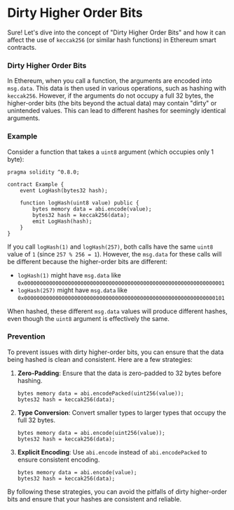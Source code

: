 # Dirty Higher Order Bits

Sure! Let's dive into the concept of "Dirty Higher Order Bits" and how it can affect the use of `keccak256` (or similar hash functions) in Ethereum smart contracts.

### Dirty Higher Order Bits

In Ethereum, when you call a function, the arguments are encoded into `msg.data`. This data is then used in various operations, such as hashing with `keccak256`. However, if the arguments do not occupy a full 32 bytes, the higher-order bits (the bits beyond the actual data) may contain "dirty" or unintended values. This can lead to different hashes for seemingly identical arguments.

### Example

Consider a function that takes a `uint8` argument (which occupies only 1 byte):

```solidity
pragma solidity ^0.8.0;

contract Example {
    event LogHash(bytes32 hash);

    function logHash(uint8 value) public {
        bytes memory data = abi.encode(value);
        bytes32 hash = keccak256(data);
        emit LogHash(hash);
    }
}
```

If you call `logHash(1)` and `logHash(257)`, both calls have the same `uint8` value of `1` (since `257 % 256 = 1`). However, the `msg.data` for these calls will be different because the higher-order bits are different:

- `logHash(1)` might have `msg.data` like `0x0000000000000000000000000000000000000000000000000000000000000001`
- `logHash(257)` might have `msg.data` like `0x0000000000000000000000000000000000000000000000000000000000000101`

When hashed, these different `msg.data` values will produce different hashes, even though the `uint8` argument is effectively the same.

### Prevention

To prevent issues with dirty higher-order bits, you can ensure that the data being hashed is clean and consistent. Here are a few strategies:

1. **Zero-Padding**: Ensure that the data is zero-padded to 32 bytes before hashing.
   
   ```solidity
   bytes memory data = abi.encodePacked(uint256(value));
   bytes32 hash = keccak256(data);
   ```

2. **Type Conversion**: Convert smaller types to larger types that occupy the full 32 bytes.
   
   ```solidity
   bytes memory data = abi.encode(uint256(value));
   bytes32 hash = keccak256(data);
   ```

3. **Explicit Encoding**: Use `abi.encode` instead of `abi.encodePacked` to ensure consistent encoding.
   
   ```solidity
   bytes memory data = abi.encode(value);
   bytes32 hash = keccak256(data);
   ```

By following these strategies, you can avoid the pitfalls of dirty higher-order bits and ensure that your hashes are consistent and reliable.


